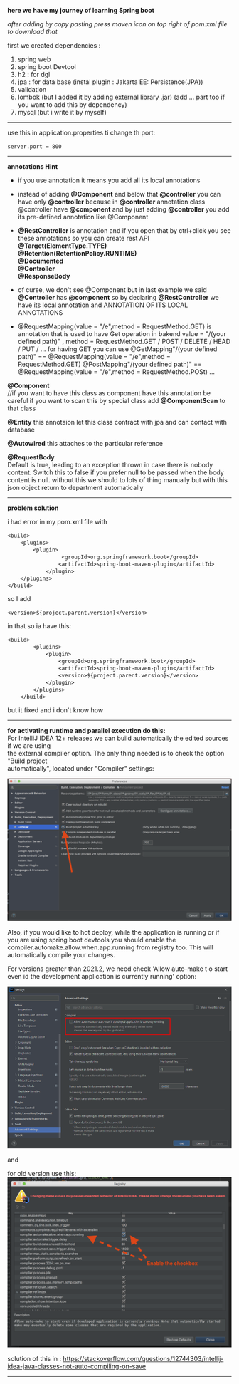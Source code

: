 **here we have my journey of learning Spring boot**

_after adding by copy pasting press maven icon on top right of pom.xml file to download that_


first we created dependencies :

1. spring web
2. spring boot Devtool
3. h2                    : for dgl
4. jpa                   : for data base  (instal plugin : Jakarta EE: Persistence ​(JPA))
5. validation     
6. lombok                 (but I added it by adding external library .jar) (add <Bulid> <plugings> ... <plugings> <Bulid> part too if you want to add this by dependency)
7. mysql                   (but i write it by myself)
************************************************************************************************************************
use this in application.properties ti change th port:

    server.port = 800 
************************************************************************************************************************

**annotations Hint**



* if you use annotation it means you  add all its local annotations 


* instead of adding **@Component** and below that **@controller**
you can have only **@controller** 
because
in **@controller** annotation class @controller have **@component** and by just adding **@controller** you add its pre-defined
annotation like @Component




* **@RestController** is annotation and if you open that by ctrl+click you see these annotations
so you can create rest API
**@Target(ElementType.TYPE)**  
**@Retention(RetentionPolicy.RUNTIME)**  
**@Documented**   
**@Controller**   
**@ResponseBody**     

* of curse, we don't see @Component but in last example we said **@Controller** has **@component** so
by declaring **@RestController** we have its local annotation and ANNOTATION OF ITS LOCAL ANNOTATIONS





* @RequestMapping(value = "/e",method = RequestMethod.GET) is annotation that is used to have Get operation in bakend
  value = "/(your defined path)" , method = RequestMethod.GET / POST / DELETE / HEAD / PUT / ...
for having GET you can use 
@GetMapping"/(your defined path)" == @RequestMapping(value = "/e",method = RequestMethod.GET)
@PostMapping"/(your defined path)" == @RequestMapping(value = "/e",method = RequestMethod.POSt)
...    


**@Component**   
//if you want to have this class as component have this annotation
be careful if you want to scan this by special class add **@ComponentScan** to that class

**@Entity**
this annotaion let this class contract with jpa and can contact with database

**@Autowired**
this attaches to the particular reference

**@RequestBody**    
Default is true, leading to an exception thrown in case there is nobody content.
Switch this to false if you prefer null to be passed when the body content is null.
without this we should to lots of thing manually but with this json object return to department automatically


************************************************************************************************************************

**problem solution**




i had error in my pom.xml file with

    <build>
        <plugins>
            <plugin>
                     <groupId>org.springframework.boot</groupId>
                    <artifactId>spring-boot-maven-plugin</artifactId>
                </plugin>
        </plugins>
    </build>

so I add
    
    <version>${project.parent.version}</version>

in that so ia have this:

    <build>
    		<plugins>
    			<plugin>
	    			<groupId>org.springframework.boot</groupId>
	    			<artifactId>spring-boot-maven-plugin</artifactId>
	    			<version>${project.parent.version}</version>
	    		</plugin>
	    	</plugins>
	    </build>

but it fixed and i don't know how

********************************
**for activating runtime and parallel execution do this:**     
For IntelliJ IDEA 12+ releases we can build automatically the edited sources if we are using    
the external compiler option. The only thing needed is to check the option "Build project   
automatically", located under "Compiler" settings:   

![img.png](pics/img.png)


Also, if you would like to hot deploy, while the application is running or 
if you are using spring boot devtools you should enable the compiler.automake.allow.when.app.running from registry too. This will automatically compile your changes.

For versions greater than 2021.2, we need check 'Allow auto-make t o 
start even id the development application is currently running' option:

![img_1.png](pics/img_1.png)

and 

for old version use this:
![img_2.png](pics/img_2.png)


solution of this in :
https://stackoverflow.com/questions/12744303/intellij-idea-java-classes-not-auto-compiling-on-save




********************************
